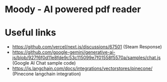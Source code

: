 # Moody - AI powered pdf reader

# Useful links

- https://github.com/vercel/next.js/discussions/67501 (Steam Response)
- https://github.com/google-gemini/generative-ai-js/blob/927f6f0d11e8fde9c53c115099e7f01558f5570a/samples/chat.js (Google AI Chat sample code)
- https://js.langchain.com/docs/integrations/vectorstores/pinecone/ (Pinecone langchain integration)
